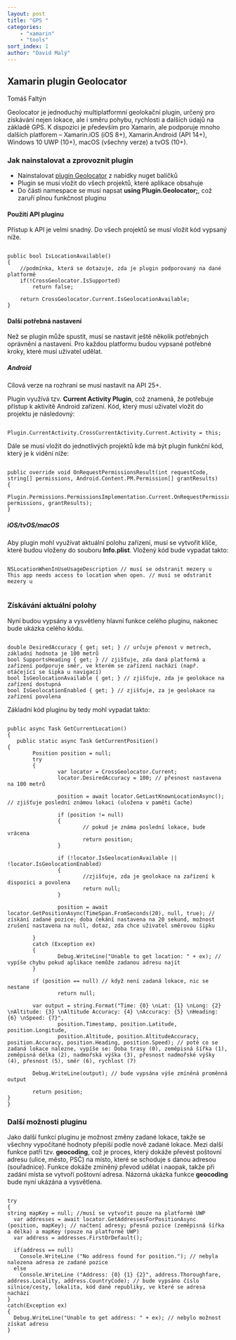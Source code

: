 ```yaml
---
layout: post
title: "GPS "
categories:
    - "xamarin"
    - "tools"
sort_index: 1
author: "David Malý"
--- 
```



##   Xamarin plugin Geolocator


Tomáš Faltýn



Geolocator je jednoduchý multiplatformní geolokační plugin, určený pro získávání nejen lokace, ale i směru pohybu, rychlosti a dalších údajů na základě GPS. K dispozici je především pro Xamarin, ale podporuje mnoho dalších platforem – Xamarin.iOS (iOS 8+), Xamarin.Android (API 14+), Windows 10 UWP (10+), macOS (všechny verze) a tvOS (10+).


### Jak nainstalovat a zprovoznit plugin

- Nainstalovat [plugin Geolocator](https://www.nuget.org/packages/Xam.Plugin.Geolocator/) z nabídky nuget balíčků
- Plugin se musí vložit do všech projektů, které aplikace obsahuje
- Do části namespace se musí napsat **using Plugin.Geolocator;**, což zaruří plnou funkčnost pluginu


#### Použití API pluginu


Přístup k API je velmi snadný. Do všech projektů se musí vložit kód vypsaný níže.


```

public bool IsLocationAvailable()
{
    //podmínka, která se dotazuje, zda je plugin podporovaný na dané platformě
    if(!CrossGeolocator.IsSupported)
        return false;

    return CrossGeolocator.Current.IsGeolocationAvailable;
}

```

#### Další potřebná nastavení


Než se plugin může spustit, musí se nastavit ještě několik potřebných oprávnění a nastavení. Pro každou platformu budou vypsané potřebné kroky, které musí uživatel udělat.


##### Android


Cílová verze na rozhraní se musí nastavit na API 25+.



Plugin využívá tzv. **Current Activity Plugin**, což znamená, že potřebuje přístup k aktivitě Android zařízení. Kód, který musí uživatel vložit do projektu je následovný:


```

Plugin.CurrentActivity.CrossCurrentActivity.Current.Activity = this;

```


Dále se musí vložit do jednotlivých projektů kde má být plugin funkční kód, který je k vidění níže:


```

public override void OnRequestPermissionsResult(int requestCode, string[] permissions, Android.Content.PM.Permission[] grantResults)
{
    Plugin.Permissions.PermissionsImplementation.Current.OnRequestPermissionsResult(requestCode, permissions, grantResults);
}

```

##### iOS/tvOS/macOS


Aby plugin mohl využívat aktuální polohu zařízení, musí se vytvořit klíče, které budou vloženy do souboru **Info.plist**. Vložený kód bude vypadat takto:


```

NSLocationWhenInUseUsageDescription // musí se odstranit mezery u 
This app needs access to location when open. // musí se odstranit mezery u 


```

### Získávání aktuální polohy

Nyní budou vypsány a vysvětleny hlavní funkce celého pluginu, nakonec bude ukázka celého kódu.


```

double DesiredAccuracy { get; set; } // určuje přenost v metrech, základní hodnota je 100 metrů
bool SupportsHeading { get; } // zjišťuje, zda daná platformá a zařízení podporuje směr, ve kterém se zařízení nachází (např. otáčející se šipka u navigací)
bool IsGeolocationAvailable { get; } // zjišťuje, zda je geolokace na zařízení dostupná
bool IsGeolocationEnabled { get; } // zjišťuje, za je geolokace na zařízení povolena

```


Základní kód pluginu by tedy mohl vypadat takto:


```

public async Task GetCurrentLocation()
{
   public static async Task GetCurrentPosition(){		Position position = null;		try		{				var locator = CrossGeolocator.Current;				locator.DesiredAccuracy = 100; // přesnost nastavena na 100 metrů
				position = await locator.GetLastKnownLocationAsync(); // zjišťuje poslední známou lokaci (uložena v paměti Cache)
				if (position != null)				{						// pokud je známa poslední lokace, bude vrácena						return position;				}
				if (!locator.IsGeolocationAvailable || !locator.IsGeolocationEnabled)				{						//zjišťuje, zda je geolokace na zařízení k dispozici a povolena						return null;				}
				position = await locator.GetPositionAsync(TimeSpan.FromSeconds(20), null, true); // získání zadané pozice; doba čekání nastavena na 20 sekund, možnost zrušení nastavena na null, dotaz, zda chce uživatel směrovou šipku
		}		catch (Exception ex)		{				Debug.WriteLine("Unable to get location: " + ex); // vypíše chybu pokud aplikace nemůže zadanou adresu najít		}
		if (position == null) // když není zadaná lokace, nic se nestane				return null;
		var output = string.Format("Time: {0} \nLat: {1} \nLong: {2} \nAltitude: {3} \nAltitude Accuracy: {4} \nAccuracy: {5} \nHeading: {6} \nSpeed: {7}",				position.Timestamp, position.Latitude, position.Longitude,				position.Altitude, position.AltitudeAccuracy, position.Accuracy, position.Heading, position.Speed); // poté co se zadaná lokace nalezne, vypíše se: Doba trasy (0), zeměpisná šířka (1), zeměpisná délka (2), nadmořská výška (3), přesnost nadmořské výšky (4), přesnost (5), směr (6), rychlost (7)
		Debug.WriteLine(output); // bude vypsána výše zmíněná proměnná output
		return position;}
}

```

### Další možnosti pluginu

Jako další funkcí pluginu je možnost změny zadané lokace, takže se všechny vypočítané hodnoty přepíší podle nově zadané lokace. Mezi další funkce patří tzv. **geocoding**, což je proces, který dokáže převést poštovní adresu (ulice, město, PSČ) na místo, které se schoduje s danou adresou (souřadnice). Funkce dokáže zmíněný převod udělat i naopak, takže při zadání místa se vytvoří poštovní adresa. Názorná ukázka funkce **geocoding** bude nyní ukázána a vysvětlena.


```

try
{string mapKey = null; //musí se vytvořit pouze na platformě UWP
  var addresses = await locator.GetAddressesForPositionAsync (position, mapKey); // načtení adresy; přesná pozice (zeměpisná šířka a délka) a mapKey (pouze na platformě UWP)
  var address = addresses.FirstOrDefault();

  if(address == null)
    Console.WriteLine ("No address found for position."); // nebyla nalezena adresa ze zadané pozice
  else
    Console.WriteLine ("Address: {0} {1} {2}", address.Thoroughfare, address.Locality, address.CountryCode); // bude vypsáno číslo silnice/cesty, lokalita, kód dané republiky, ve které se adresa nachází
}
catch(Exception ex)
{
  Debug.WriteLine("Unable to get address: " + ex); // nebylo možnost získat adresu
}

```


